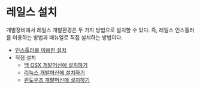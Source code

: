 # 레일스 설치

개발장비에서 레일스 개발환경은 두 가지 방법으로 설치할 수 있다. 
즉, 레일스 인스톨러를 이용하는 방법과 매뉴얼로 직접 설치하는 방법이다.

* [인스톨러를 이용한 설치](/contents/rails/using_installer.md)
* 직접 설치
  * [맥 OSX 개발머신에 설치하기](/contents/rails/mac_install.md)
  * [리눅스 개발머신에 설치하기](/contents/rails/linux_install.md)
  * [윈도우즈 개발머신에 설치하기](/contents/rails/windows_install.md)
